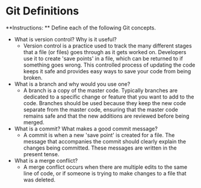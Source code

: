 # Git Definitions

**Instructions: ** Define each of the following Git concepts.

* What is version control?  Why is it useful?
    - Version control is a practice used to track the many different stages that a file (or files) goes through as it gets worked on. Developers use it to create 'save points' in a file, which can be returned to if something goes wrong. This controlled process of updating the code keeps it safe and provides easy ways to save your code from being broken.
* What is a branch and why would you use one?
    - A branch is a copy of the master code. Typically branches are dedicated to a specific change or feature that you want to add to the code. Branches should be used because they keep the new code separate from the master code, ensuring that the master code remains safe and that the new additions are reviewed before being merged.
* What is a commit? What makes a good commit message?
    - A commit is when a new 'save point' is created for a file. The message that accompanies the commit should clearly explain the changes being committed. These messages are written in the present tense. 
* What is a merge conflict?
    - A merge conflict occurs when there are multiple edits to the same line of code, or if someone is trying to make changes to a file that was deleted.